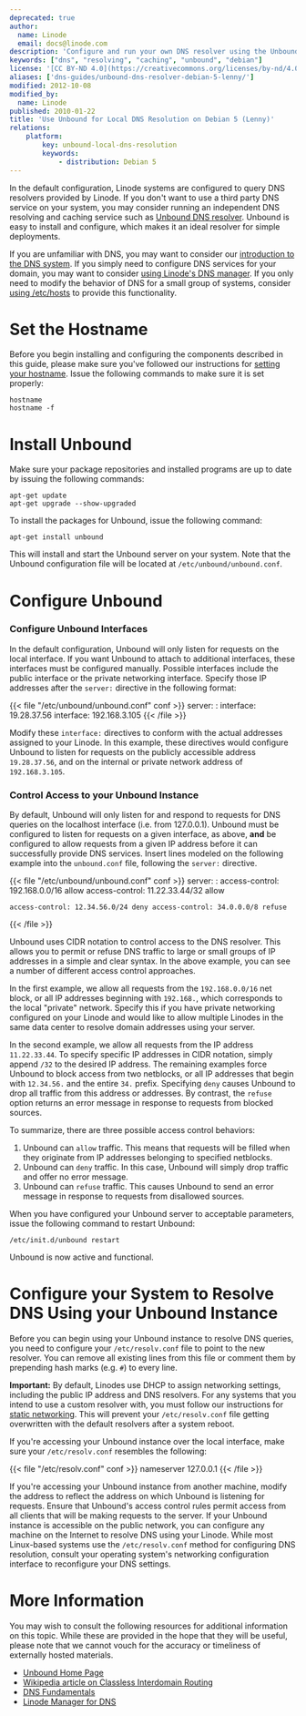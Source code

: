 ```yaml
---
deprecated: true
author:
  name: Linode
  email: docs@linode.com
description: 'Configure and run your own DNS resolver using the Unbound Server on Debian 5 (Lenny).'
keywords: ["dns", "resolving", "caching", "unbound", "debian"]
license: '[CC BY-ND 4.0](https://creativecommons.org/licenses/by-nd/4.0)'
aliases: ['dns-guides/unbound-dns-resolver-debian-5-lenny/']
modified: 2012-10-08
modified_by:
  name: Linode
published: 2010-01-22
title: 'Use Unbound for Local DNS Resolution on Debian 5 (Lenny)'
relations:
    platform:
        key: unbound-local-dns-resolution
        keywords:
            - distribution: Debian 5
---
```


In the default configuration, Linode systems are configured to query DNS resolvers provided by Linode. If you don't want to use a third party DNS service on your system, you may consider running an independent DNS resolving and caching service such as [Unbound DNS resolver](http://unbound.net). Unbound is easy to install and configure, which makes it an ideal resolver for simple deployments.

If you are unfamiliar with DNS, you may want to consider our [introduction to the DNS system](/docs/dns-guides/introduction-to-dns). If you simply need to configure DNS services for your domain, you may want to consider [using Linode's DNS manager](/docs/dns-guides/configuring-dns-with-the-linode-manager). If you only need to modify the behavior of DNS for a small group of systems, consider [using /etc/hosts](/docs/using-linux/administration-basics#configure-the-etchosts-file) to provide this functionality.

# Set the Hostname

Before you begin installing and configuring the components described in this guide, please make sure you've followed our instructions for [setting your hostname](/docs/getting-started#setting-the-hostname). Issue the following commands to make sure it is set properly:

    hostname
    hostname -f

# Install Unbound

Make sure your package repositories and installed programs are up to date by issuing the following commands:

    apt-get update
    apt-get upgrade --show-upgraded

To install the packages for Unbound, issue the following command:

    apt-get install unbound

This will install and start the Unbound server on your system. Note that the Unbound configuration file will be located at `/etc/unbound/unbound.conf`.

# Configure Unbound

### Configure Unbound Interfaces

In the default configuration, Unbound will only listen for requests on the local interface. If you want Unbound to attach to additional interfaces, these interfaces must be configured manually. Possible interfaces include the public interface or the private networking interface. Specify those IP addresses after the `server:` directive in the following format:

{{< file "/etc/unbound/unbound.conf" conf >}}
server:
:   interface: 19.28.37.56 interface: 192.168.3.105
{{< /file >}}

Modify these `interface:` directives to conform with the actual addresses assigned to your Linode. In this example, these directives would configure Unbound to listen for requests on the publicly accessible address `19.28.37.56`, and on the internal or private network address of `192.168.3.105`.

### Control Access to your Unbound Instance

By default, Unbound will only listen for and respond to requests for DNS queries on the localhost interface (i.e. from 127.0.0.1). Unbound must be configured to listen for requests on a given interface, as above, **and** be configured to allow requests from a given IP address before it can successfully provide DNS services. Insert lines modeled on the following example into the `unbound.conf` file, following the `server:` directive.

{{< file "/etc/unbound/unbound.conf" conf >}}
server:
:   access-control: 192.168.0.0/16 allow access-control: 11.22.33.44/32 allow

    access-control: 12.34.56.0/24 deny access-control: 34.0.0.0/8 refuse
{{< /file >}}

Unbound uses CIDR notation to control access to the DNS resolver. This allows you to permit or refuse DNS traffic to large or small groups of IP addresses in a simple and clear syntax. In the above example, you can see a number of different access control approaches.

In the first example, we allow all requests from the `192.168.0.0/16` net block, or all IP addresses beginning with `192.168.`, which corresponds to the local "private" network. Specify this if you have private networking configured on your Linode and would like to allow multiple Linodes in the same data center to resolve domain addresses using your server.

In the second example, we allow all requests from the IP address `11.22.33.44`. To specify specific IP addresses in CIDR notation, simply append `/32` to the desired IP address. The remaining examples force Unbound to block access from two netblocks, or all IP addresses that begin with `12.34.56.` and the entire `34.` prefix. Specifying `deny` causes Unbound to drop all traffic from this address or addresses. By contrast, the `refuse` option returns an error message in response to requests from blocked sources.

To summarize, there are three possible access control behaviors:

1.  Unbound can `allow` traffic. This means that requests will be filled when they originate from IP addresses belonging to specified netblocks.
2.  Unbound can `deny` traffic. In this case, Unbound will simply drop traffic and offer no error message.
3.  Unbound can `refuse` traffic. This causes Unbound to send an error message in response to requests from disallowed sources.

When you have configured your Unbound server to acceptable parameters, issue the following command to restart Unbound:

    /etc/init.d/unbound restart

Unbound is now active and functional.

# Configure your System to Resolve DNS Using your Unbound Instance

Before you can begin using your Unbound instance to resolve DNS queries, you need to configure your `/etc/resolv.conf` file to point to the new resolver. You can remove all existing lines from this file or comment them by prepending hash marks (e.g. `#`) to every line.

**Important:** By default, Linodes use DHCP to assign networking settings, including the public IP address and DNS resolvers. For any systems that you intend to use a custom resolver with, you must follow our instructions for [static networking](/docs/networking/configuring-static-ip-interfaces/#static-network-configuration). This will prevent your `/etc/resolv.conf` file getting overwritten with the default resolvers after a system reboot.

If you're accessing your Unbound instance over the local interface, make sure your `/etc/resolv.conf` resembles the following:

{{< file "/etc/resolv.conf" conf >}}
nameserver 127.0.0.1
{{< /file >}}

If you're accessing your Unbound instance from another machine, modify the address to reflect the address on which Unbound is listening for requests. Ensure that Unbound's access control rules permit access from all clients that will be making requests to the server. If your Unbound instance is accessible on the public network, you can configure any machine on the Internet to resolve DNS using your Linode. While most Linux-based systems use the `/etc/resolv.conf` method for configuring DNS resolution, consult your operating system's networking configuration interface to reconfigure your DNS settings.

# More Information

You may wish to consult the following resources for additional information on this topic. While these are provided in the hope that they will be useful, please note that we cannot vouch for the accuracy or timeliness of externally hosted materials.

- [Unbound Home Page](http://www.unbound.net)
- [Wikipedia article on Classless Interdomain Routing](http://en.wikipedia.org/wiki/Classless_Inter-Domain_Routing)
- [DNS Fundamentals](/docs/dns-guides/introduction-to-dns)
- [Linode Manager for DNS](/docs/dns-guides/configuring-dns-with-the-linode-manager)



